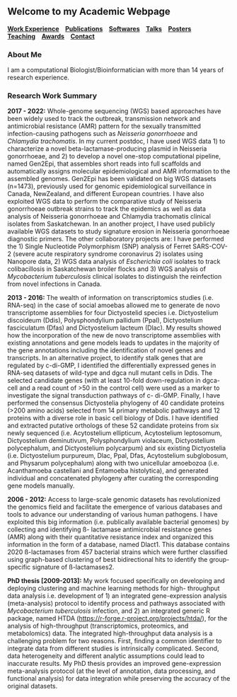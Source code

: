 ## Welcome to my Academic Webpage

**[Work Experience](_pages/Experience.md)**&emsp;**[Publications](_pages/Publications.md)**&emsp;**[Softwares](_pages/software.md)**&emsp;**[Talks](_pages/Talks.md)**&emsp;**[Posters](_pages/Posters.md)**&emsp;**[Teaching](_pages/Teaching.md)**&emsp;**[Awards](_pages/Awards.md)**&emsp;**[Contact](_pages/Contact.md)**

### About Me
I am a computational Biologist/Bioinformatician with more than 14 years of research experience. 


### Research Work Summary 

**2017 - 2022:** Whole-genome sequencing (WGS) based approaches have been widely used to track the outbreak, transmission network and antimicrobial resistance (AMR) pattern for the sexually transmitted infection-causing pathogens such as *Neisseria gonorrhoeae* and *Chlamydia trachomatis*. In my current postdoc, I have used WGS data 1) to characterize a novel beta-lactamase-producing plasmid in Neisseria gonorrhoeae, and 2) to develop a novel one-stop computational pipeline, named Gen2Epi, that assembles short reads into full scaffolds and automatically assigns molecular epidemiological and AMR information to the assembled genomes. Gen2Epi has been validated on big WGS datasets (n=1473), previously used for genomic epidemiological surveillance in Canada, NewZealand, and different European countries. I have also exploited WGS data to perform the comparative study of Neisseria gonorrhoeae outbreak strains to track the epidemics as well as data analysis of Neisseria gonorrhoeae and Chlamydia trachomatis clinical isolates from Saskatchewan. In an another project, I have used publicly available WGS datasets to study signature erosion in Neisseria gonorrhoeae diagnostic primers. The other collaboratory projects are: I have performed the 1) Single Nucleotide Polymorphism (SNP) analysis of Ferret SARS-COV-2 (severe acute respiratory syndrome coronavirus 2) isolates using Nanopore data, 2) WGS data analysis of *Escherichia coli* isolates to track colibacillosis in Saskatchewan broiler flocks and 3) WGS analysis of *Mycobacterium tuberculosis* clinical isolates to distinguish the reinfection from novel infections in Canada.<br/> 

**2013 - 2016:** The wealth of information on transcriptomics studies (i.e. RNA-seq) in the case of social amoebas allowed me to generate de novo transcriptome assemblies for four Dictyostelid species i.e. Dictyostelium discoideum (Ddis), Polysphondylium pallidum (Ppal), Dictyostelium fasciculatum (Dfas) and Dictyostelium lacteum (Dlac). My results showed how the incorporation of the new de novo transcriptome assemblies with existing annotations and gene models leads to updates in the majority of the gene annotations including the identification of novel genes and transcripts. In an alternative project, to identify stalk genes that are regulated by c-di-GMP, I identified the differentially expressed genes in RNA-seq datasets of wild-type and dgca null mutant cells in Ddis. The selected candidate genes (with at least 10-fold down-regulation in dgca- cell and a read count of >50 in the control cell) were used as a marker to investigate the signal transduction pathways of c- di-GMP. Finally, I have performed the consensus Dictyostelia phylogeny of 40 candidate proteins (>200 amino acids) selected from 14 primary metabolic pathways and 12 proteins with a diverse role in basic cell biology of Ddis. I have identified and extracted putative orthologs of these 52 candidate proteins from six newly sequenced (i.e. Acytostelium ellipticum, Acytostelium leptosomum, Dictyostelium deminutivum, Polysphondylium violaceum, Dictyostelium polycephalum, and Dictyostelium polycarpum) and six existing Dictyostelia (i.e. Dictyostelium purpureum, Dlac, Ppal, Dfas, Acytostelium subglobosum, and Physarum polycephalum) along with two unicellular amoebozoa (i.e. Acanthamoeba castellani and Entamoeba histolytica), and generated individual and concatenated phylogeny after curating the corresponding gene models manually.

**2006 - 2012:** Access to large-scale genomic datasets has revolutionized the genomics field and facilitate the emergence of various databases and tools to advance our understanding of various human pathogens. I have exploited this big information (i.e. publically available bacterial genomes) by collecting and identifying ß- lactamase antimicrobial resistance genes (AMR) along with their quantitative resistance index and organized this information in the form of a database, named Dlact1. This database contains 2020 ß-lactamases from 457 bacterial strains which were further classified using graph-based clustering of best bidirectional hits to identify the group-specific signature of ß-lactamases2.

**PhD thesis [2009-2013]:** My work focused specifically on developing and deploying clustering and machine learning methods for high- throughput data analysis i.e. development of 1) an integrated gene-expression analysis (meta-analysis) protocol to identify process and pathways associated with *Mycobacterium tuberculosis* infection, and 2) an integrated generic R package, named HTDA (https://r-forge.r-project.org/projects/htda/), for the analysis of high-throughput (transcriptomics, proteomics, and metabolomics) data. The integrated high-throughput data analysis is a challenging problem for two reasons. First, finding a common identifier to integrate data from different studies is intrinsically complicated. Second, data heterogeneity and different analytic assumptions could lead to inaccurate results. My PhD thesis provides an improved gene-expression meta-analysis protocol (at the level of annotation, data processing, and functional analysis) for data integration while preserving the accuracy of the original datasets.




